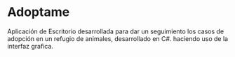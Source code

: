 # Adoptame
Aplicación de Escritorio desarrollada para dar un seguimiento los casos de adopción en un refugio de animales, desarrollado en C#. haciendo uso de la interfaz grafica. 

